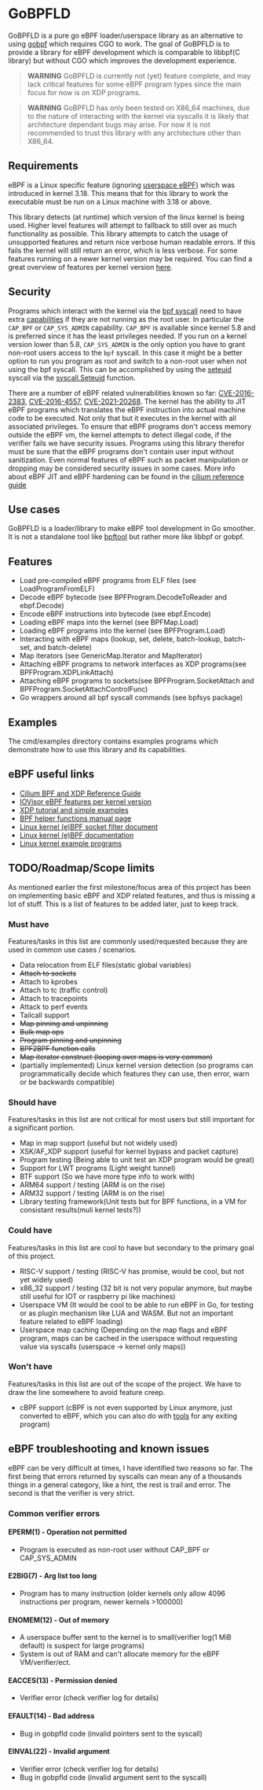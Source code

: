 # GoBPFLD

GoBPFLD is a pure go eBPF loader/userspace library as an alternative to using [gobpf](https://github.com/iovisor/gobpf) which requires CGO to work. The goal of GoBPFLD is to provide a library for eBPF development which is comparable to libbpf(C library) but without CGO which improves the development experience.

> **WARNING** GoBPFLD is currently not (yet) feature complete, and may lack critical features for some eBPF program types since the main focus for now is on XDP programs.

> **WARNING** GoBPFLD has only been tested on X86_64 machines, due to the nature of interacting with the kernel via syscalls it is likely that architecture dependant bugs may arise. For now it is not recommended to trust this library with any architecture other than X86_64.

## Requirements

eBPF is a Linux specific feature (ignoring [userspace eBPF](https://github.com/generic-ebpf/generic-ebpf)) which was introduced in kernel 3.18. This means that for this library to work the executable must be run on a Linux machine with 3.18 or above.

This library detects (at runtime) which version of the linux kernel is being used. Higher level features will attempt to fallback to still over as much functionality as possible. This library attempts to catch the usage of unsupported features and return nice verbose human readable errors. If this fails the kernel will still return an error, which is less verbose. For some features running on a newer kernel version may be required. You can find a great overview of features per kernel version [here](https://github.com/iovisor/bcc/blob/master/docs/kernel-versions.md).

## Security

Programs which interact with the kernel via the [bpf syscall](https://man7.org/linux/man-pages/man2/bpf.2.html) need to have extra [capabilities](https://man7.org/linux/man-pages/man7/capabilities.7.html) if they are not running as the root user. In particular the `CAP_BPF` or `CAP_SYS_ADMIN` capability. `CAP_BPF` is available since kernel 5.8 and is preferred since it has the least privileges needed. If you run on a kernel version lower than 5.8, `CAP_SYS_ADMIN` is the only option you have to grant non-root users access to the `bpf` syscall. In this case it might be a better option to run you program as root and switch to a non-root user when not using the bpf syscall. This can be accomplished by using the [seteuid](https://man7.org/linux/man-pages/man3/seteuid.3p.html) syscall via the [syscall.Seteuid](https://golang.org/pkg/syscall/#Setuid) function.

There are a number of eBPF related vulnerabilities known so far: [CVE-2016-2383](https://cve.mitre.org/cgi-bin/cvename.cgi?name=CVE-2016-2383), [CVE-2016-4557](https://cve.mitre.org/cgi-bin/cvename.cgi?name=CVE-2016-4557), [CVE-2021-20268](https://cve.mitre.org/cgi-bin/cvename.cgi?name=CVE-2021-20268). The kernel has the ability to JIT eBPF programs which translates the eBPF instruction into actual machine code to be executed. Not only that but it executes in the kernel with all associated privileges. To ensure that eBPF programs don't access memory outside the eBPF vm, the kernel attempts to detect illegal code, if the verifier fails we have security issues. Programs using this library therefor must be sure that the eBPF programs don't contain user input without sanitization. Even normal features of eBPF such as packet manipulation or dropping may be considered security issues in some cases. More info about eBPF JIT and eBPF hardening can be found in the [cilium reference guide](https://docs.cilium.io/en/latest/bpf/#jit)

## Use cases

GoBPFLD is a loader/library to make eBPF tool development in Go smoother. It is not a standalone tool like [bpftool](https://manpages.ubuntu.com/manpages/focal/man8/bpftool-prog.8.html) but rather more like libbpf or gobpf.

## Features

* Load pre-compiled eBPF programs from ELF files (see LoadProgramFromELF)
* Decode eBPF bytecode (see BPFProgram.DecodeToReader and ebpf.Decode)
* Encode eBPF instructions into bytecode (see ebpf.Encode)
* Loading eBPF maps into the kernel (see BPFMap.Load)
* Loading eBPF programs into the kernel (see BPFProgram.Load)
* Interacting with eBPF maps (lookup, set, delete, batch-lookup, batch-set, and batch-delete)
* Map iterators (see GenericMap.Iterator and MapIterator)
* Attaching eBPF programs to network interfaces as XDP programs(see BPFProgram.XDPLinkAttach)
* Attaching eBPF programs to sockets(see BPFProgram.SocketAttach and BPFProgram.SocketAttachControlFunc)
* Go wrappers around all bpf syscall commands (see bpfsys package)

## Examples

The cmd/examples directory contains examples programs which demonstrate how to use this library and its capabilities.

## eBPF useful links

* [Cilium BPF and XDP Reference Guide](https://docs.cilium.io/en/stable/bpf/)
* [IOVisor eBPF features per kernel version](https://github.com/iovisor/bcc/blob/master/docs/kernel-versions.md)
* [XDP tutorial and simple examples](https://github.com/xdp-project/xdp-tutorial)
* [BPF helper functions manual page](https://man7.org/linux/man-pages/man7/bpf-helpers.7.html)
* [Linux kernel (e)BPF socket filter document](https://github.com/torvalds/linux/blob/master/Documentation/networking/filter.rst)
* [Linux kernel (e)BPF documentation](https://github.com/torvalds/linux/tree/master/Documentation/bpf)
* [Linux kernel example programs](https://github.com/torvalds/linux/tree/master/samples/bpf)

## TODO/Roadmap/Scope limits

As mentioned earlier the first milestone/focus area of this project has been on implementing basic eBPF and XDP related features, and thus is missing a lot of stuff. This is a list of features to be added later, just to keep track.

### Must have

Features/tasks in this list are commonly used/requested because they are used in common use cases / scenarios.

* Data relocation from ELF files(static global variables)
* ~~Attach to sockets~~
* Attach to kprobes
* Attach to tc (traffic control)
* Attach to tracepoints
* Attack to perf events
* Tailcall support
* ~~Map pinning and unpinning~~
* ~~Bulk map ops~~
* ~~Program pinning and unpinning~~
* ~~BPF2BPF function calls~~
* ~~Map iterator construct (looping over maps is very common)~~
* (partially implemented) Linux kernel version detection (so programs can programmatically decide which features they can use, then error, warn or be backwards compatible)

### Should have

Features/tasks in this list are not critical for most users but still important for a significant portion.

* Map in map support (useful but not widely used)
* XSK/AF_XDP support (useful for kernel bypass and packet capture)
* Program testing (Being able to unit test an XDP program would be great)
* Support for LWT programs (Light weight tunnel)
* BTF support (So we have more type info to work with)
* ARM64 support / testing (ARM is on the rise)
* ARM32 support / testing (ARM is on the rise)
* Library testing framework(Unit tests but for BPF functions, in a VM for consistant results(muli kernel tests?))

### Could have

Features/tasks in this list are cool to have but secondary to the primary goal of this project.

* RISC-V support / testing (RISC-V has promise, would be cool, but not yet widely used)
* x86_32 support / testing (32 bit is not very popular anymore, but maybe still useful for IOT or raspberry pi like machines)
* Userspace VM (It would be cool to be able to run eBPF in Go, for testing or as plugin mechanism like LUA and WASM. But not an important feature related to eBPF loading)
* Userspace map caching (Depending on the map flags and eBPF program, maps can be cached in the userspace without requesting value via syscalls (userspace -> kernel only maps))

### Won't have

Features/tasks in this list are out of the scope of the project. We have to draw the line somewhere to avoid feature creep.

* cBPF support (cBPF is not even supported by Linux anymore, just converted to eBPF, which you can also do with [tools](https://github.com/cloudflare/cbpfc) for any exiting program)

## eBPF troubleshooting and known issues

eBPF can be very difficult at times, I have identified two reasons so far. The first being that errors returned by syscalls can mean any of a thousands things in a general category, like a hint, the rest is trail and error. The second is that the verifier is very strict.

### Common verifier errors

#### EPERM(1) - Operation not permitted

* Program is executed as non-root user without CAP_BPF or CAP_SYS_ADMIN

#### E2BIG(7) - Arg list too long

* Program has to many instruction (older kernels only allow 4096 instructions per program, newer kernels >100000)

#### ENOMEM(12) - Out of memory

* A userspace buffer sent to the kernel is to small(verifier log(1 MiB default) is suspect for large programs)
* System is out of RAM and can't allocate memory for the eBPF VM/verifier/ect.

#### EACCES(13) - Permission denied

* Verifier error (check verifier log for details)

#### EFAULT(14) - Bad address

* Bug in gobpfld code (invalid pointers sent to the syscall)

#### EINVAL(22) - Invalid argument

* Verifier error (check verifier log for details)
* Bug in gobpfld code (invalid argument sent to the syscall)
